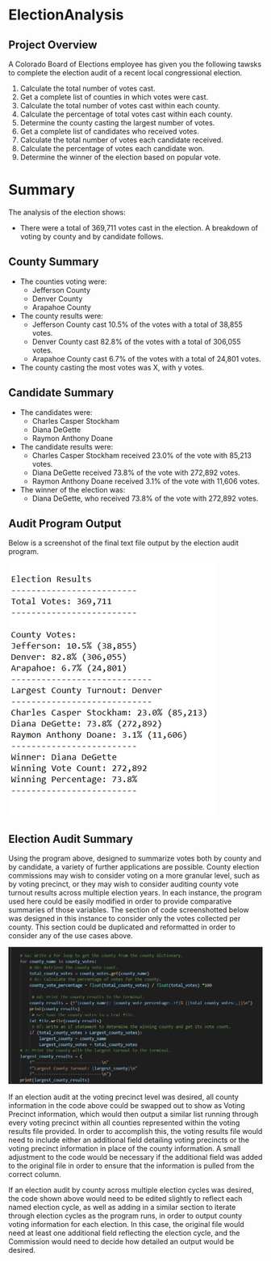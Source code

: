 # ElectionAnalysis

## Project Overview
A Colorado Board of Elections employee has given you the following tawsks to complete the election audit of a recent local congressional election.

1. Calculate the total number of votes cast.
2. Get a complete list of counties in which votes were cast.
3. Calculate the total number of votes cast within each county.
4. Calculate the percentage of total votes cast within each county.
5. Determine the county casting the largest number of votes.
6. Get a complete list of candidates who received votes.
7. Calculate the total number of votes each candidate received.
8. Calculate the percentage of votes each candidate won.
9. Determine the winner of the election based on popular vote.

# Summary
The analysis of the election shows:
- There were a total of 369,711 votes cast in the election.
A breakdown of voting by county and by candidate follows.

## County Summary
- The counties voting were:
    - Jefferson County
    - Denver County
    - Arapahoe County
- The county results were:
    - Jefferson County cast 10.5% of the votes with a total of 38,855 votes.
    - Denver County cast 82.8% of the votes with a total of 306,055 votes.
    - Arapahoe County cast 6.7% of the votes with a total of 24,801 votes.
- The county casting the most votes was X, with y votes.

## Candidate Summary
- The candidates were:
    - Charles Casper Stockham
    - Diana DeGette
    - Raymon Anthony Doane
- The candidate results were:
    - Charles Casper Stockham received 23.0% of the vote with 85,213 votes.
    - Diana DeGette received 73.8% of the vote with 272,892 votes.
    - Raymon Anthony Doane received 3.1% of the vote with 11,606 votes.
- The winner of the election was:
    - Diana DeGette, who received 73.8% of the vote with 272,892 votes.

## Audit Program Output
Below is a screenshot of the final text file output by the election audit program.

![Election_Audit_text_file](Election_Audit_text_file.png)

## Election Audit Summary
Using the program above, designed to summarize votes both by county and by candidate, a variety of further applications are possible. County election commissions may wish to consider voting on a more granular level, such as by voting precinct, or they may wish to consider auditing county vote turnout results across multiple election years. In each instance, the program used here could be easily modified in order to provide comparative summaries of those variables.
The section of code screenshotted below was designed in this instance to consider only the votes collected per county. This section could be duplicated and reformatted in order to consider any of the use cases above.

![Sample_County_Logic](Sample_County_Logic.png)

If an election audit at the voting precinct level was desired, all county information in the code above could be swapped out to show as Voting Precinct information, which would then output a similar list running through every voting precinct within all counties represented within the voting results file provided. In order to accomplish this, the voting results file would need to include either an additional field detailing voting precincts or the voting precinct information in place of the county information. A small adjustment to the code would be necessary if the additional field was added to the original file in order to ensure that the information is pulled from the correct column.

If an election audit by county across multiple election cycles was desired, the code shown above would need to be edited slightly to reflect each named election cycle, as well as adding in a similar section to iterate through election cycles as the program runs, in order to output county voting information for each election. In this case, the original file would need at least one additional field reflecting the election cycle, and the Commission would need to decide how detailed an output would be desired. 
